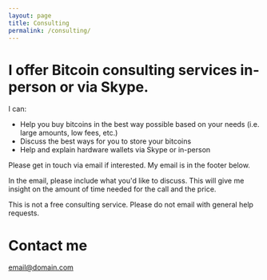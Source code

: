 ```yaml
---
layout: page
title: Consulting
permalink: /consulting/
---
```


# I offer Bitcoin consulting services in-person or via Skype.

I can:

- Help you buy bitcoins in the best way possible based on your needs (i.e. large amounts, low fees, etc.)
- Discuss the best ways for you to store your bitcoins
- Help and explain hardware wallets via Skype or in-person

Please get in touch via email if interested. My email is in the footer below.

In the email, please include what you'd like to discuss. This will give me insight on the amount of time needed for the call and the price.

This is not a free consulting service. Please do not email with general help requests.

# Contact me

[email@domain.com](mailto:email@domain.com)
